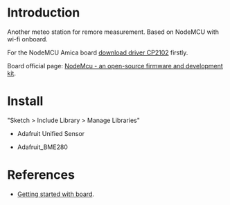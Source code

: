 # Introduction

Another meteo station for remore  measurement. Based on NodeMCU with wi-fi onboard.

For the NodeMCU Amica board [download driver CP2102](https://www.silabs.com/products/development-tools/software/usb-to-uart-bridge-vcp-drivers) firstly.

Board official page: [NodeMcu - an open-source firmware and development kit](http://www.nodemcu.com/index_en.html).

# Install

"Sketch > Include Library > Manage Libraries"

* Adafruit Unified Sensor

* Adafruit_BME280

# References

* [Getting started with board](https://create.arduino.cc/projecthub/electropeak/getting-started-w-nodemcu-esp8266-on-arduino-ide-28184f).